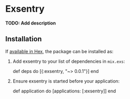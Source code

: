 # Exsentry

**TODO: Add description**

## Installation

If [available in Hex](https://hex.pm/docs/publish), the package can be installed as:

  1. Add exsentry to your list of dependencies in `mix.exs`:

        def deps do
          [{:exsentry, "~> 0.0.1"}]
        end

  2. Ensure exsentry is started before your application:

        def application do
          [applications: [:exsentry]]
        end
